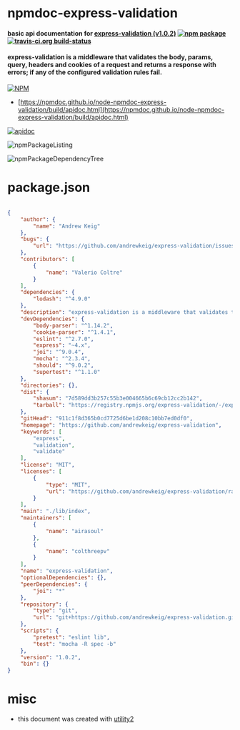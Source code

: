 # npmdoc-express-validation

#### basic api documentation for  [express-validation (v1.0.2)](https://github.com/andrewkeig/express-validation)  [![npm package](https://img.shields.io/npm/v/npmdoc-express-validation.svg?style=flat-square)](https://www.npmjs.org/package/npmdoc-express-validation) [![travis-ci.org build-status](https://api.travis-ci.org/npmdoc/node-npmdoc-express-validation.svg)](https://travis-ci.org/npmdoc/node-npmdoc-express-validation)

#### express-validation is a middleware that validates the body, params, query, headers and cookies of a request and returns a response with errors; if any of the configured validation rules fail.

[![NPM](https://nodei.co/npm/express-validation.png?downloads=true&downloadRank=true&stars=true)](https://www.npmjs.com/package/express-validation)

- [https://npmdoc.github.io/node-npmdoc-express-validation/build/apidoc.html](https://npmdoc.github.io/node-npmdoc-express-validation/build/apidoc.html)

[![apidoc](https://npmdoc.github.io/node-npmdoc-express-validation/build/screenCapture.buildCi.browser.%252Ftmp%252Fbuild%252Fapidoc.html.png)](https://npmdoc.github.io/node-npmdoc-express-validation/build/apidoc.html)

![npmPackageListing](https://npmdoc.github.io/node-npmdoc-express-validation/build/screenCapture.npmPackageListing.svg)

![npmPackageDependencyTree](https://npmdoc.github.io/node-npmdoc-express-validation/build/screenCapture.npmPackageDependencyTree.svg)



# package.json

```json

{
    "author": {
        "name": "Andrew Keig"
    },
    "bugs": {
        "url": "https://github.com/andrewkeig/express-validation/issues"
    },
    "contributors": [
        {
            "name": "Valerio Coltre"
        }
    ],
    "dependencies": {
        "lodash": "^4.9.0"
    },
    "description": "express-validation is a middleware that validates the body, params, query, headers and cookies of a request and returns a response with errors; if any of the configured validation rules fail.",
    "devDependencies": {
        "body-parser": "^1.14.2",
        "cookie-parser": "^1.4.1",
        "eslint": "^2.7.0",
        "express": "~4.x",
        "joi": "^9.0.4",
        "mocha": "^2.3.4",
        "should": "^9.0.2",
        "supertest": "^1.1.0"
    },
    "directories": {},
    "dist": {
        "shasum": "7d589dd3b257c55b3e004665b6c69cb12cc2b142",
        "tarball": "https://registry.npmjs.org/express-validation/-/express-validation-1.0.2.tgz"
    },
    "gitHead": "911c1f8d365b0cd7725d6be1d208c10bb7ed0df0",
    "homepage": "https://github.com/andrewkeig/express-validation",
    "keywords": [
        "express",
        "validation",
        "validate"
    ],
    "license": "MIT",
    "licenses": [
        {
            "type": "MIT",
            "url": "https://github.com/andrewkeig/express-validation/raw/master/LICENSE"
        }
    ],
    "main": "./lib/index",
    "maintainers": [
        {
            "name": "airasoul"
        },
        {
            "name": "colthreepv"
        }
    ],
    "name": "express-validation",
    "optionalDependencies": {},
    "peerDependencies": {
        "joi": "*"
    },
    "repository": {
        "type": "git",
        "url": "git+https://github.com/andrewkeig/express-validation.git"
    },
    "scripts": {
        "pretest": "eslint lib",
        "test": "mocha -R spec -b"
    },
    "version": "1.0.2",
    "bin": {}
}
```



# misc
- this document was created with [utility2](https://github.com/kaizhu256/node-utility2)
